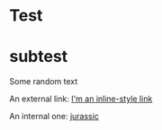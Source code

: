 # Test

# subtest

Some random text

An external link: [I'm an inline-style link](https://www.google.com)

An internal one: [jurassic](tyrannosaurus)
